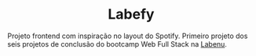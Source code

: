 # <div align="center"> Labefy </div> 
Projeto frontend com inspiração no layout do Spotify. Primeiro projeto dos seis projetos de conclusão do bootcamp Web Full Stack na <a href="https://www.labenu.com.br/">Labenu</a>.  
